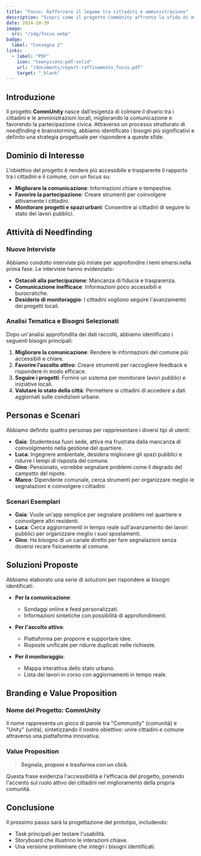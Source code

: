```yaml
---
title: "Focus: Rafforzare il legame tra cittadini e amministrazione"
description: "Scopri come il progetto CommUnity affronta la sfida di migliorare la comunicazione e la partecipazione civica attraverso un'innovativa fase di needfinding e design thinking."
date: 2024-10-30
image:
  src: "/img/focus.webp"
badge:
  label: "Consegna 2"
links:
  - label: "PDF"
    icon: "teenyicons:pdf-solid"
    url: "/documents/report-raffinamento_focus.pdf"
    target: "_blank"
---
```


## Introduzione

Il progetto **CommUnity** nasce dall'esigenza di colmare il divario tra i cittadini e le amministrazioni locali, migliorando la comunicazione e favorendo la partecipazione civica. Attraverso un processo strutturato di *needfinding* e brainstorming, abbiamo identificato i bisogni più significativi e definito una strategia progettuale per rispondere a queste sfide.

## Dominio di Interesse

L'obiettivo del progetto è rendere più accessibile e trasparente il rapporto tra i cittadini e il comune, con un focus su:

- **Migliorare la comunicazione**: Informazioni chiare e tempestive.
- **Favorire la partecipazione**: Creare strumenti per coinvolgere attivamente i cittadini.
- **Monitorare progetti e spazi urbani**: Consentire ai cittadini di seguire lo stato dei lavori pubblici.

## Attività di Needfinding

### Nuove Interviste

Abbiamo condotto interviste più mirate per approfondire i temi emersi nella prima fase. Le interviste hanno evidenziato:

- **Ostacoli alla partecipazione**: Mancanza di fiducia e trasparenza.
- **Comunicazione inefficace**: Informazioni poco accessibili e burocratiche.
- **Desiderio di monitoraggio**: I cittadini vogliono seguire l'avanzamento dei progetti locali.

### Analisi Tematica e Bisogni Selezionati

Dopo un'analisi approfondita dei dati raccolti, abbiamo identificato i seguenti bisogni principali:

1. **Migliorare la comunicazione**: Rendere le informazioni del comune più accessibili e chiare.
2. **Favorire l’ascolto attivo**: Creare strumenti per raccogliere feedback e rispondere in modo efficace.
3. **Seguire i progetti**: Fornire un sistema per monitorare lavori pubblici e iniziative locali.
4. **Valutare lo stato della città**: Permettere ai cittadini di accedere a dati aggiornati sulle condizioni urbane.

## Personas e Scenari

Abbiamo definito quattro personas per rappresentare i diversi tipi di utenti:

- **Gaia**: Studentessa fuori sede, attiva ma frustrata dalla mancanza di coinvolgimento nella gestione del quartiere.
- **Luca**: Ingegnere ambientale, desidera migliorare gli spazi pubblici e ridurre i tempi di risposta del comune.
- **Gino**: Pensionato, vorrebbe segnalare problemi come il degrado del campetto del nipote.
- **Marco**: Dipendente comunale, cerca strumenti per organizzare meglio le segnalazioni e coinvolgere i cittadini.

### Scenari Esemplari

- **Gaia**: Vuole un'app semplice per segnalare problemi nel quartiere e coinvolgere altri residenti.
- **Luca**: Cerca aggiornamenti in tempo reale sull'avanzamento dei lavori pubblici per organizzare meglio i suoi spostamenti.
- **Gino**: Ha bisogno di un canale diretto per fare segnalazioni senza doversi recare fisicamente al comune.

## Soluzioni Proposte

Abbiamo elaborato una serie di soluzioni per rispondere ai bisogni identificati:

- **Per la comunicazione**:
  - Sondaggi online e feed personalizzati.
  - Informazioni sintetiche con possibilità di approfondimenti.

- **Per l'ascolto attivo**:
  - Piattaforma per proporre e supportare idee.
  - Risposte unificate per ridurre duplicati nelle richieste.

- **Per il monitoraggio**:
  - Mappa interattiva dello stato urbano.
  - Lista dei lavori in corso con aggiornamenti in tempo reale.

## Branding e Value Proposition

### Nome del Progetto: **CommUnity**

Il nome rappresenta un gioco di parole tra "Community" (comunità) e "Unity" (unità), sintetizzando il nostro obiettivo: unire cittadini e comune attraverso una piattaforma innovativa.

### Value Proposition

> **Segnala, proponi e trasforma con un click.**

Questa frase evidenzia l'accessibilità e l'efficacia del progetto, ponendo l'accento sul ruolo attivo dei cittadini nel miglioramento della propria comunità.

## Conclusione

Il prossimo passo sarà la progettazione del prototipo, includendo:

- Task principali per testare l'usabilità.
- Storyboard che illustrino le interazioni chiave.
- Una versione preliminare che integri i bisogni identificati.
